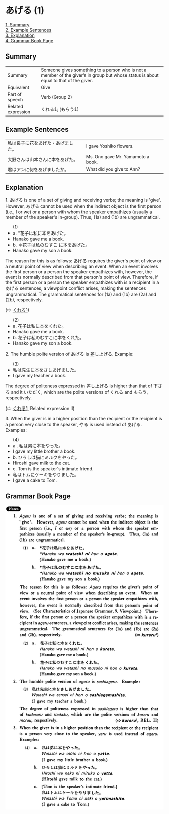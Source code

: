 # あげる (1)

[1. Summary](#summary)<br>
[2. Example Sentences](#example-sentences)<br>
[3. Explanation](#explanation)<br>
[4. Grammar Book Page](#grammar-book-page)<br>


## Summary

<table><tr>   <td>Summary</td>   <td>Someone gives something to a person who is not a member of the giver’s in group but whose status is about equal to that of the giver.</td></tr><tr>   <td>Equivalent</td>   <td>Give</td></tr><tr>   <td>Part of speech</td>   <td>Verb (Group 2)</td></tr><tr>   <td>Related expression</td>   <td>くれる1; (もらう1)</td></tr></table>

## Example Sentences

<table><tr>   <td>私は良子に花をあげた・あげました。</td>   <td>I gave Yoshiko flowers.</td></tr><tr>   <td>大野さんは山本さんに本をあげた。</td>   <td>Ms. Ono gave Mr. Yamamoto a book.</td></tr><tr>   <td>君はアンに何をあげましたか。</td>   <td>What did you give to Ann?</td></tr></table>

## Explanation

<p>1. <span class="cloze">あげる</span> is one of a set of giving and receiving verbs; the meaning is 'give'. However, <span class="cloze">あげる</span> cannot be used when the indirect object is the first person (i.e., I or we) or a person with whom the speaker empathizes (usually a member of the speaker's in-group). Thus, (1a) and (1b) are ungrammatical.</p>  <ul>(1) <li>a. *花子は私に本を<span class="cloze">あげた</span>。</li> <li>Hanako gave me a book.</li> <div class="divide"></div> <li>b. ＊花子は私のむすこ に本を<span class="cloze">あげた</span>。</li> <li>Hanako gave my son a book.</li> </ul>  <p>The reason for this is as follows: <span class="cloze">あげる</span> requires the giver's point of view or a neutral point of view when describing an event. When an event involves the first person or a person the speaker empathizes with, however, the event is normally described from that person's point of view. Therefore, if the first person or a person the speaker empathizes with is a recipient in a <span class="cloze">あげる</span> sentences, a viewpoint conflict arises, making the sentences ungrammatical. The grammatical sentences for (1a) and (1b) are (2a) and (2b), respectively. </p>  <p>(⇨ <a href="#㊦ 呉れる・くれる (1)">くれる1</a>)</p>  <ul>(2) <li>a. 花子は私に本をくれた。</li> <li>Hanako gave me a book.</li> <div class="divide"></div> <li>b. 花子は私のむすこに本をくれた。</li> <li>Hanako gave my son a book.</li> </ul>  <p>2. The humble polite version of <span class="cloze">あげる</span> is <span class="cloze">差し上げる</span>. Example:</p>  <ul>(3) <li>私は先生に本を<span class="cloze">さしあげました</span>。</li> <li>I gave my teacher a book.</li> </ul>  <p>The degree of politeness expressed in <span class="cloze">差し上げる</span> is higher than that of 下さる and it いただく, which are the polite versions of くれる and もらう, respectively. </p>  <p>(⇨ <a href="#㊦ 呉れる・くれる (1)">くれる1</a>, Related expression II)</p>  <p>3. When the giver is in a higher position than the recipient or the recipient is a person very close to the speaker, やる is used instead of <span class="cloze">あげる</span>. Examples:</p>  <ul>(4) <li>a . 私は弟に本をやった。</li> <li>I gave my little brother a book.</li> <div class="divide"></div> <li>b. ひろしは猫にミルクをやった。</li> <li>Hiroshi gave milk to the cat.</li> <div class="divide"></div> <li>c. Tom is the speaker's intimate friend.</li> <li>私はトムにケーキをやりました。</li> <li>I gave a cake to Tom.</li> </ul>

## Grammar Book Page

![](../img/Basicあげる1.png)

